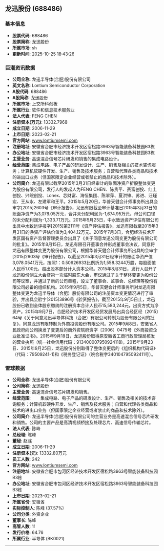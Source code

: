 ## 龙迅股份 (688486)

### 基本信息

- **股票代码**: 688486
- **股票简称**: 龙迅股份
- **所属市场**: sh
- **更新时间**: 2025-10-25 18:43:26

### 巨潮资讯数据

- **公司全称**: 龙迅半导体(合肥)股份有限公司
- **英文名称**: Lontium Semiconductor Corporation
- **A股代码**: 688486
- **A股简称**: 龙迅股份
- **所属市场**: 上交所科创板
- **所属行业**: 软件和信息技术服务业
- **法人代表**: FENG CHEN
- **注册资本(万元)**: 13332.7968
- **成立日期**: 2006-11-29
- **上市日期**: 2023-02-21
- **官方网站**: www.lontiumsemi.com
- **注册地址**: 安徽省合肥市经济技术开发区宿松路3963号智能装备科技园B3栋
- **办公地址**: 安徽省合肥市经济技术开发区宿松路3963号智能装备科技园B3栋
- **主营业务**: 高速混合信号芯片研发和销售的集成电路设计。
- **经营范围**: 集成电路、电子产品的研发设计、生产、销售及相关的技术咨询服务；计算机软硬件开发、生产、销售及技术服务；自营和代理各类商品和技术的进出口业务（但国家限定企业经营或者禁止的商品和技术除外）。
- **公司简介**: 龙迅有限以截至2015年3月31日经审计的账面净资产折股整体变更为股份有限公司，发行人的发起人为FENG CHEN、陈贵平、赛富创投、红土创投、兴皖创投、Lonex、芯财富、海恒集团、陈翠萍、夏洪锋、苏进、汪瑾宏、王从水、左建军和王平。2015年5月20日，华普天健会计师事务所出具会审字[2015]2603号《审计报告》，龙迅有限截至审计基准日2015年3月31日的账面净资产为3,078.05万元，合并未分配利润为-1,674.95万元，母公司口径的未分配利润为-1,333.71万元。2015年5月25日，中水致远资产评估有限公司出具中水致远评报字[2015]第2111号《资产评估报告》，龙迅有限截至2015年3月31日的净资产评估价值为3,404.12万元。2015年7月3日，合肥经济技术开发区国有资产监督管理委员会出具了《关于同意龙迅公司变更为股份有限公司的批复》。2015年8月15日，龙迅有限召开董事会并形成董事会决议，同意将龙迅有限整体变更为股份有限公司，根据华普天健会计师事务所出具的会审字[2015]2603号《审计报告》，以截至2015年3月31日经审计的账面净资产值3,078.0541万元，按照1：0.50626933比例折为1,558.3244万股，每股面值人民币1.00元，超出股本部分计入资本公积。2015年8月31日，发行人召开了龙迅股份创立大会暨第一次临时股东大会，审议通过了关于整体变更为股份公司等议案，并通过了新的公司章程，设立了董事会、监事会、总经理等股份有限公司必备的组织机构。2015年9月5日，华普天健会计师事务所对龙迅有限整体变更为龙迅半导体（合肥）股份有限公司的注册资本变更情况进行了审验，并出具会验字[2015]3896号《验资报告》。截至2015年9月5日止，龙迅股份已收到全体股东缴纳的注册资本合计人民币15,583,244元，出资方式为净资产。2015年9月7日，合肥经济技术开发区经贸发展局出具合经区经〔2015〕64号《关于同意龙迅半导体科技（合肥）有限公司转制为股份有限公司的批复》，同意龙迅有限转制为外商投资股份有限公司。2015年9月8日，安徽省人民政府向公司换发了变更后的商外资皖府资字〔2006〕0475号《外商投资企业批准证书》。2015年9月18日，龙迅股份取得原安徽省工商行政管理局核发的营业执照（统一社会信用代码：913400007950924118)。2015年9月23日、2015年9月25日，龙迅股份分别取得了整体变更后的《组织机构代码证》（代码：79509241-1)和《税务登记证》（皖合税字340104795092411号）。

### 雪球数据

- **公司全称**: 龙迅半导体(合肥)股份有限公司
- **公司简称**: 龙迅股份
- **主营业务**: 高速混合信号芯片研发和销售。
- **经营范围**: 　　集成电路、电子产品的研发设计、生产、销售及相关的技术咨询服务；计算机软硬件开发、生产、销售及技术服务；自营和代理各类商品和技术的进出口业务（但国家限定企业经营或者禁止的商品和技术除外）。
- **公司简介**: 龙迅半导体(合肥)股份有限公司的主营业务是高速混合信号芯片研发和销售。公司的主要产品是高清视频桥接及处理芯片、高速信号传输芯片。
- **法人代表**: 陈峰
- **总经理**: 陈峰
- **董秘**: 赵彧
- **成立日期**: 2006-11-29
- **注册资本(元)**: 13332.80万元
- **员工人数**: 242
- **官方网站**: www.lontiumsemi.com
- **注册地址**: 安徽省合肥市包河区经济技术开发区宿松路3963号智能装备科技园B3栋
- **办公地址**: 安徽省合肥市包河区经济技术开发区宿松路3963号智能装备科技园B3栋
- **上市日期**: 2023-02-21
- **所属省份**: 安徽省
- **实际控制人**: 陈峰 (37.57%)
- **公司分类**: 外资企业
- **董事长**: 陈峰
- **高管人数**: 11
- **发行价格**: 64.76
- **所属行业**: 半导体 (BK0021)

---